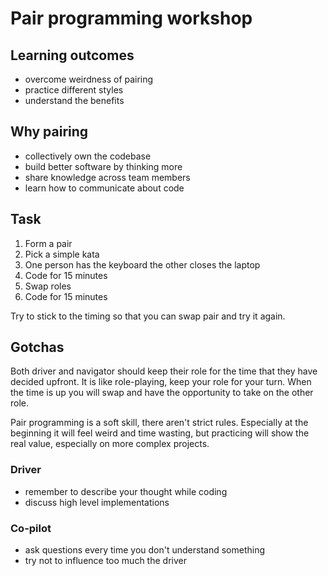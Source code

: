 # Pair programming workshop


## Learning outcomes

- overcome weirdness of pairing
- practice different styles
- understand the benefits


## Why pairing

- collectively own the codebase
- build better software by thinking more
- share knowledge across team members
- learn how to communicate about code


## Task

1. Form a pair
1. Pick a simple kata
1. One person has the keyboard the other closes the laptop
1. Code for 15 minutes
1. Swap roles
1. Code for 15 minutes

Try to stick to the timing so that you can swap pair and try it again.


## Gotchas

Both driver and navigator should keep their role for the time that they have decided upfront. It is like role-playing, keep your role for your turn. When the time is up you will swap and have the opportunity to take on the other role.

Pair programming is a soft skill, there aren't strict rules. Especially at the beginning it will feel weird and time wasting, but practicing will show the real value, especially on more complex projects.


### Driver

- remember to describe your thought while coding
- discuss high level implementations


### Co-pilot

- ask questions every time you don't understand something
- try not to influence too much the driver
